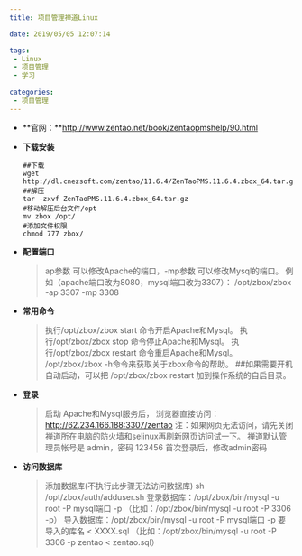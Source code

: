 ```yaml
---
title: 项目管理禅道Linux

date: 2019/05/05 12:07:14

tags: 
 - Linux
 - 项目管理
 - 学习
 
categories: 
 - 项目管理
---
```




- **官网：**http://www.zentao.net/book/zentaopmshelp/90.html

- **下载安装**

  ```shell
  ##下载
  wget http://dl.cnezsoft.com/zentao/11.6.4/ZenTaoPMS.11.6.4.zbox_64.tar.gz
  ##解压
  tar -zxvf ZenTaoPMS.11.6.4.zbox_64.tar.gz 
  #移动解压后台文件/opt
  mv zbox /opt/
  #添加文件权限
  chmod 777 zbox/
  ```

  

- **配置端口**

  > ap参数 可以修改Apache的端口，-mp参数 可以修改Mysql的端口。
  > 例如（apache端口改为8080，mysql端口改为3307）：
  > /opt/zbox/zbox -ap 3307 -mp 3308
  
- **常用命令**

  > 执行/opt/zbox/zbox start 命令开启Apache和Mysql。 执行/opt/zbox/zbox stop 命令停止Apache和Mysql。 执行/opt/zbox/zbox restart 命令重启Apache和Mysql。 /opt/zbox/zbox -h命令来获取关于zbox命令的帮助。 ##如果需要开机自动启动，可以把 /opt/zbox/zbox restart 加到操作系统的自启目录。

- **登录**

  > 启动 Apache和Mysql服务后， 浏览器直接访问：http://62.234.166.188:3307/zentao 注：如果网页无法访问，请先关闭禅道所在电脑的防火墙和selinux再刷新网页访问试一下。 禅道默认管理员帐号是 admin，密码 123456 首次登录后，修改admin密码

- **访问数据库**

  > 添加数据库(不执行此步骤无法访问数据库) sh /opt/zbox/auth/adduser.sh 登录数据库：/opt/zbox/bin/mysql -u root -P mysql端口 -p  （比如：/opt/zbox/bin/mysql -u root -P 3306 -p） 导入数据库：/opt/zbox/bin/mysql -u root -P mysql端口 -p 要导入的库名 < XXXX.sql （比如：/opt/zbox/bin/mysql -u root -P 3306 -p zentao < zentao.sql）

